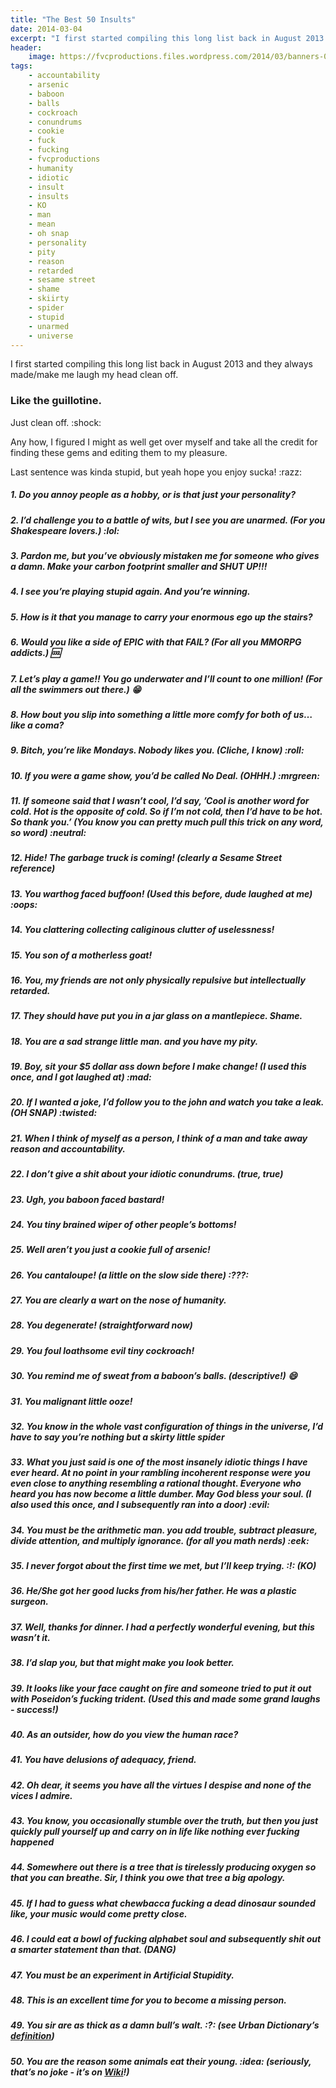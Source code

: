 ```yaml
---
title: "The Best 50 Insults"
date: 2014-03-04
excerpt: "I first started compiling this long list back in August 2013 and they always made/make me laugh my head clean off."
header:
    image: https://fvcproductions.files.wordpress.com/2014/03/banners-002.jpg?w=1024&h=436&crop=1
tags:
    - accountability
    - arsenic
    - baboon
    - balls
    - cockroach
    - conundrums
    - cookie
    - fuck
    - fucking
    - fvcproductions
    - humanity
    - idiotic
    - insult
    - insults
    - KO
    - man
    - mean
    - oh snap
    - personality
    - pity
    - reason
    - retarded
    - sesame street
    - shame
    - skiirty
    - spider
    - stupid
    - unarmed
    - universe
---
```


I first started compiling this long list back in August 2013 and they
always made/make me laugh my head clean off.

### Like the guillotine.

Just clean off. :shock:

Any how, I figured I might as well get over myself and take all the
credit for finding these gems and editing them to my pleasure.

Last sentence was kinda stupid, but yeah hope you enjoy sucka! :razz:

##### 1. Do you annoy people as a hobby, or is that just your personality?

##### 2. I’d challenge you to a battle of wits, but I see you are unarmed. (For you Shakespeare lovers.) :lol:

##### 3. Pardon me, but you’ve obviously mistaken me for someone who gives a damn. Make your carbon footprint smaller and SHUT UP!!!

##### 4. I see you’re playing stupid again. And you’re winning.

##### 5. How is it that you manage to carry your enormous ego up the stairs?

##### 6. Would you like a side of EPIC with that FAIL? (For all you MMORPG addicts.) :cool:

##### 7. Let’s play a game!! You go underwater and I’ll count to one million! (For all the swimmers out there.) :grin:

##### 8. How bout you slip into something a little more comfy for both of us…like a coma?

##### 9. Bitch, you’re like Mondays. Nobody likes you. (Cliche, I know) :roll:

##### 10. If you were a game show, you’d be called No Deal. (OHHH.) :mrgreen:

##### 11. If someone said that I wasn’t cool, I’d say, ’Cool is another word for cold. Hot is the opposite of cold. So if I’m not cold, then I’d have to be hot. So thank you.’ (You know you can pretty much pull this trick on any word, so word) :neutral:

##### 12. Hide! The garbage truck is coming! (clearly a Sesame Street reference)

##### 13. You warthog faced buffoon! (Used this before, dude laughed at me) :oops:

##### 14. You clattering collecting caliginous clutter of uselessness!

##### 15. You son of a motherless goat!

##### 16. You, my friends are not only physically repulsive but intellectually retarded.

##### 17. They should have put you in a jar glass on a mantlepiece. Shame.

##### 18. You are a sad strange little man. and you have my pity.

##### 19. Boy, sit your \$5 dollar ass down before I make change! (I used this once, and I got laughed at) :mad:

##### 20. If I wanted a joke, I’d follow you to the john and watch you take a leak. (OH SNAP) :twisted:

##### 21. When I think of myself as a person, I think of a man and take away reason and accountability.

##### 22. I don’t give a shit about your idiotic conundrums. (true, true)

##### 23. Ugh, you baboon faced bastard!

##### 24. You tiny brained wiper of other people’s bottoms!

##### 25. Well aren’t you just a cookie full of arsenic!

##### 26. You cantaloupe! (a little on the slow side there) :???:

##### 27. You are clearly a wart on the nose of humanity.

##### 28. You degenerate! (straightforward now)

##### 29. You foul loathsome evil tiny cockroach!

##### 30. You remind me of sweat from a baboon’s balls. (descriptive!) :smile:

##### 31. You malignant little ooze!

##### 32. You know in the whole vast configuration of things in the universe, I’d have to say you’re nothing but a skirty little spider

##### 33. What you just said is one of the most insanely idiotic things I have ever heard. At no point in your rambling incoherent response were you even close to anything resembling a rational thought. Everyone who heard you has now become a little dumber. May God bless your soul. (I also used this once, and I subsequently ran into a door) :evil:

##### 34. You must be the arithmetic man. you add trouble, subtract pleasure, divide attention, and multiply ignorance. (for all you math nerds) :eek:

##### 35. I never forgot about the first time we met, but I’ll keep trying. :!: (KO)

##### 36. He/She got her good lucks from his/her father. He was a plastic surgeon.

##### 37. Well, thanks for dinner. I had a perfectly wonderful evening, but this wasn’t it.

##### 38. I’d slap you, but that might make you look better.

##### 39. It looks like your face caught on fire and someone tried to put it out with Poseidon’s fucking trident. (Used this and made some grand laughs - success!)

##### 40. As an outsider, how do you view the human race?

##### 41. You have delusions of adequacy, friend.

##### 42. Oh dear, it seems you have all the virtues I despise and none of the vices I admire.

##### 43. You know, you occasionally stumble over the truth, but then you just quickly pull yourself up and carry on in life like nothing ever fucking happened

##### 44. Somewhere out there is a tree that is tirelessly producing oxygen so that you can breathe. Sir, I think you owe that tree a big apology.

##### 45. If I had to guess what chewbacca fucking a dead dinosaur sounded like, your music would come pretty close.

##### 46. I could eat a bowl of fucking alphabet soul and subsequently shit out a smarter statement than that. (DANG)

##### 47. You must be an experiment in Artificial Stupidity.

##### 48. This is an excellent time for you to become a missing person.

##### 49. You sir are as thick as a damn bull’s walt. :?: (see Urban Dictionary’s [definition](http://www.urbandictionary.com/define.php?term=bull%20walt))

##### 50. You are the reason some animals eat their young. :idea: (seriously, that’s no joke - it’s on [Wiki](http://en.wikipedia.org/wiki/Infanticide_(zoology))!)
